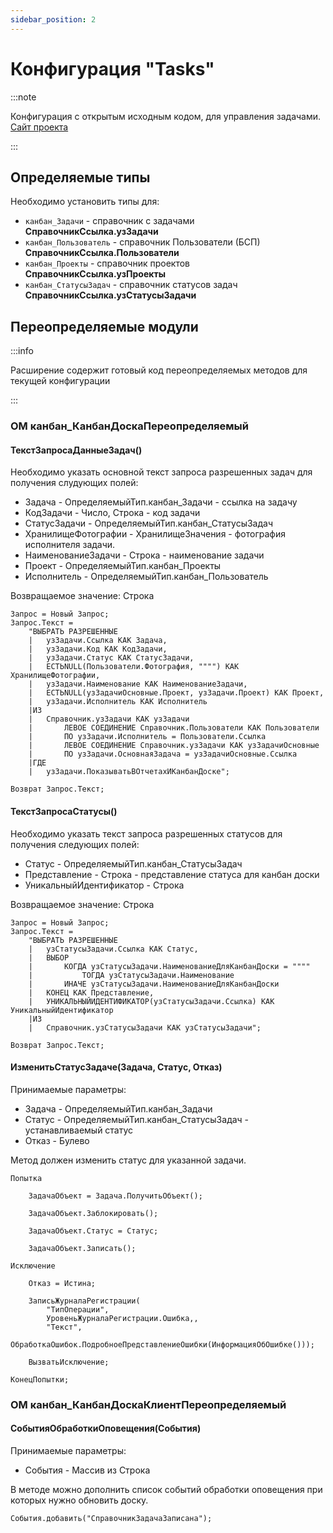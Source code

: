 ```yaml
---
sidebar_position: 2
---
```


# Конфигурация "Tasks"


:::note

Конфигурация с открытым исходным кодом, для управления задачами.  
[Сайт проекта](https://github.com/BlizD/Tasks)

:::

## Определяемые типы

Необходимо установить типы для:
- `канбан_Задачи` - справочник с задачами **СправочникСсылка.узЗадачи**
- `канбан_Пользователь` - справочник Пользователи (БСП) **СправочникСсылка.Пользователи**
- `канбан_Проекты` - справочник проектов **СправочникСсылка.узПроекты**
- `канбан_СтатусыЗадач` - справочник статусов задач **СправочникСсылка.узСтатусыЗадачи**

## Переопределяемые модули

:::info

Расширение содержит готовый код переопределяемых методов для текущей конфигурации

:::

### ОМ канбан_КанбанДоскаПереопределяемый

#### ТекстЗапросаДанныеЗадач()

Необходимо указать основной текст запроса разрешенных задач для получения слудующих полей:

* Задача - ОпределяемыйТип.канбан_Задачи - ссылка на задачу
* КодЗадачи - Число, Строка - код задачи
* СтатусЗадачи - ОпределяемыйТип.канбан_СтатусыЗадач
* ХранилищеФотографии - ХранилищеЗначения - фотография исполнителя задачи.
* НаименованиеЗадачи - Строка - наименование задачи
* Проект - ОпределяемыйТип.канбан_Проекты
* Исполнитель - ОпределяемыйТип.канбан_Пользователь

Возвращаемое значение: Строка

```bsl title="ТекстЗапросаДанныеЗадач"
Запрос = Новый Запрос;
Запрос.Текст =
    "ВЫБРАТЬ РАЗРЕШЕННЫЕ
    |	узЗадачи.Ссылка КАК Задача,
    |	узЗадачи.Код КАК КодЗадачи,
    |	узЗадачи.Статус КАК СтатусЗадачи,
    |	ЕСТЬNULL(Пользователи.Фотография, """") КАК ХранилищеФотографии,
    |	узЗадачи.Наименование КАК НаименованиеЗадачи,
    |	ЕСТЬNULL(узЗадачиОсновные.Проект, узЗадачи.Проект) КАК Проект,
    |	узЗадачи.Исполнитель КАК Исполнитель
    |ИЗ
    |	Справочник.узЗадачи КАК узЗадачи
    |		ЛЕВОЕ СОЕДИНЕНИЕ Справочник.Пользователи КАК Пользователи
    |		ПО узЗадачи.Исполнитель = Пользователи.Ссылка
    |		ЛЕВОЕ СОЕДИНЕНИЕ Справочник.узЗадачи КАК узЗадачиОсновные
    |		ПО узЗадачи.ОсновнаяЗадача = узЗадачиОсновные.Ссылка
    |ГДЕ
    |	узЗадачи.ПоказыватьВОтчетахИКанбанДоске";
	
Возврат Запрос.Текст;
```

#### ТекстЗапросаСтатусы()

Необходимо указать текст запроса разрешенных статусов для получения следующих полей:

* Статус - ОпределяемыйТип.канбан_СтатусыЗадач
* Представление - Строка - представление статуса для канбан доски
* УникальныйИдентификатор - Строка

 Возвращаемое значение: Строка

```bsl title="ТекстЗапросаСтатусы"
Запрос = Новый Запрос;
Запрос.Текст =
    "ВЫБРАТЬ РАЗРЕШЕННЫЕ
    |	узСтатусыЗадачи.Ссылка КАК Статус,
    |	ВЫБОР
    |		КОГДА узСтатусыЗадачи.НаименованиеДляКанбанДоски = """"
    |			ТОГДА узСтатусыЗадачи.Наименование
    |		ИНАЧЕ узСтатусыЗадачи.НаименованиеДляКанбанДоски
    |	КОНЕЦ КАК Представление,
    |	УНИКАЛЬНЫЙИДЕНТИФИКАТОР(узСтатусыЗадачи.Ссылка) КАК УникальныйИдентификатор
    |ИЗ
    |	Справочник.узСтатусыЗадачи КАК узСтатусыЗадачи";

Возврат Запрос.Текст;
```

#### ИзменитьСтатусЗадаче(Задача, Статус, Отказ)

Принимаемые параметры:
 * Задача - ОпределяемыйТип.канбан_Задачи
 * Статус - ОпределяемыйТип.канбан_СтатусыЗадач - устанавливаемый статус
 * Отказ  - Булево

Метод должен изменить статус для указанной задачи.

```bsl title="ИзменитьСтатусЗадаче"
Попытка
    
    ЗадачаОбъект = Задача.ПолучитьОбъект();
    
    ЗадачаОбъект.Заблокировать();
    
    ЗадачаОбъект.Статус = Статус;
    
    ЗадачаОбъект.Записать();
    
Исключение
    
    Отказ = Истина;
    
    ЗаписьЖурналаРегистрации(
        "ТипОперации", 
        УровеньЖурналаРегистрации.Ошибка,, 
        "Текст", 
        ОбработкаОшибок.ПодробноеПредставлениеОшибки(ИнформацияОбОшибке()));
        
    ВызватьИсключение;
    
КонецПопытки;
```

### ОМ канбан_КанбанДоскаКлиентПереопределяемый

#### СобытияОбработкиОповещения(События)

Принимаемые параметры:
 * События - Массив из Строка

В методе можно дополнить список событий обработки оповещения при которых нужно обновить доску.

```bsl title="СобытияОбработкиОповещения"
События.добавить("СправочникЗадачаЗаписана");
```